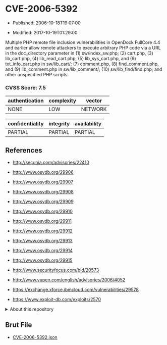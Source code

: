 # CVE-2006-5392

- Published: 2006-10-18T19:07:00

- Modified: 2017-10-19T01:29:00

Multiple PHP remote file inclusion vulnerabilities in OpenDock FullCore 4.4 and earlier allow remote attackers to execute arbitrary PHP code via a URL in the doc_directory parameter in (1) sw/index_sw.php; (2) cart.php, (3) lib_cart.php, (4) lib_read_cart.php, (5) lib_sys_cart.php, and (6) txt_info_cart.php in sw/lib_cart/; (7) comment.php, (8) find_comment.php, and (9) lib_comment.php in sw/lib_comment/; (10) sw/lib_find/find.php; and other unspecified PHP scripts.

### CVSS Score: **7.5**

| authentication | complexity | vector |
| --- | --- | --- |
| NONE | LOW | NETWORK |

| confidentiality | integrity | availability |
| --- | --- | --- |
| PARTIAL | PARTIAL | PARTIAL |

## References

* http://secunia.com/advisories/22410

* http://www.osvdb.org/29906

* http://www.osvdb.org/29907

* http://www.osvdb.org/29908

* http://www.osvdb.org/29909

* http://www.osvdb.org/29910

* http://www.osvdb.org/29911

* http://www.osvdb.org/29912

* http://www.osvdb.org/29913

* http://www.osvdb.org/29914

* http://www.osvdb.org/29915

* http://www.securityfocus.com/bid/20573

* http://www.vupen.com/english/advisories/2006/4052

* https://exchange.xforce.ibmcloud.com/vulnerabilities/29578

* https://www.exploit-db.com/exploits/2570

<details>
<summary>About this repository</summary> 

  This repository is part of the project [Live Hack CVE](https://github.com/Live-Hack-CVE). Main website can be found [www.live-hack.org](https://www.live-hack.org) 
  
  Made by [Sn0wAlice](https://github.com/Sn0wAlice) for the people that care about security and need to have a feed of the latest CVEs. Hope you enjoy it, don't forget to star the repo and follow me on [Twitter](https://twitter.com/Sn0wAlice) and [Github](https://github.com/Sn0wAlice). And that is my [personnal website](https://www.alice-snow.me/)

  - [Home Page](https://github.com/Live-Hack-CVE)
  - [Framework](https://github.com/Live-Hack-CVE/cve-framework)
  - [CVE database](https://github.com/Live-Hack-CVE/full_database)
  - [Changelog](https://github.com/Live-Hack-CVE/Changelog)
</details>

## Brut File

* [CVE-2006-5392.json](https://raw.githubusercontent.com/Live-Hack-CVE/full_database/main/cves/2006/CVE-2006-5392.json)

